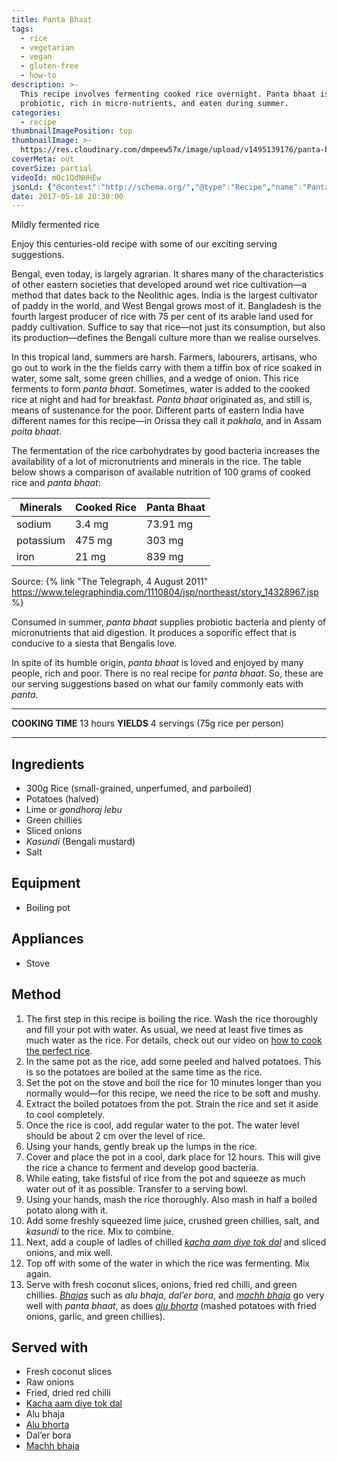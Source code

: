 ```yaml
---
title: Panta Bhaat
tags:
  - rice
  - vegetarian
  - vegan
  - gluten-free
  - how-to
description: >-
  This recipe involves fermenting cooked rice overnight. Panta bhaat is
  probiotic, rich in micro-nutrients, and eaten during summer.
categories:
  - recipe
thumbnailImagePosition: top
thumbnailImage: >-
  https://res.cloudinary.com/dmpeew57x/image/upload/v1495139176/panta-bhaat-website-thumbnail-_jlcqgn.jpg
coverMeta: out
coverSize: partial
videoId: mOc1QdNHHEw
jsonLd: {"@context":"http://schema.org/","@type":"Recipe","name":"Panta Bhat","author":"Bong Eats","image":"https://res.cloudinary.com/dmpeew57x/image/upload/v1495139176/panta-bhaat-website-thumbnail-_jlcqgn.jpg","description":"This recipe involves fermenting cooked rice overnight. Panta bhaat is probiotic, rich in micronutrients, and eaten during summer.","prepTime":"PT40M","totalTime":"PT13H","recipeYield":"4","nutrition":{"@type":"NutritionInformation","servingSize":"2 servings","calories":"206 calories","fatContent":"0.4 g","carbohydrateContent":"45 g","cholesterolContent":"0 mg","fiberContent":"0.6 g","proteinContent":"4.3 g","saturatedFatContent":"0.1 g","sodiumContent":"1.6 mg","sugarContent":"0.1 g"},"recipeIngredient":["Rice 300g","Boiled potatoes","Lime or gondhoraj lebu","Green chillies","Sliced onions","Kasundi (Bengali mustard)","Salt"],"recipeInstructions":["1. The first step in this recipe is boiling the rice. Wash the rice thoroughly and fill your pot with water. As usual, we need at least five times as much water as the rice. For details, check out our video on how to cook the perfect rice. ","2. In the same pot as the rice, add some peeled and halved potatoes. This is so the potatoes are boiled at the same time as the rice.","3. Set the pot on the stove and boil the rice for 10 minutes longer than you normally would—for this recipe, we need the rice to be soft and mushy.","4. Extract the boiled potatoes from the pot. Strain the rice and set it aside to cool completely.","5. Once the rice is cool, add regular water to the pot. The water level should be about 2 cm over the level of rice.","6. Using your hands, gently break up the lumps in the rice.","7. Cover and place the pot in a cool, dark place for 12 hours. This will give the rice a chance to ferment and develop good bacteria.","8. While eating, take fistsful of rice from the pot and squeeze as much water out of it as possible. Transfer to a serving bowl.","9. Using your hands, mash the rice thoroughly. Also mash in half a boiled potato along with it.","10. Add some freshly squeezed lime juice, crushed green chillies, salt, and _kasundi_ to the rice. Mix to combine.","11. Next, add a couple of ladles of chilled _kacha aam diye tok dal_ and sliced onions, and mix well.","12. Top off with some of the water in which the rice was fermenting. Mix again. ","13. Serve with fresh coconut slices, onions, fried red chilli, and green chillies. _Bhajas_ such as _alu bhaja_, _dal’er bora_, and _machh bhaja_ go very well with _panta bhaat_, as does _alu bhorta_ (mashed potatoes with fried onions, garlic, and green chillies)."]}
date: 2017-05-18 20:30:00
---
```






<p class="post-byline">Mildly fermented rice</p>

<p class="post-intro">Enjoy this centuries-old recipe with some of our exciting serving suggestions.</p>

<!-- more -->
<span class="dropcap">B</span>engal, even today, is largely agrarian. It shares many of the characteristics of other eastern societies that developed around wet rice cultivation—a method that dates back to the Neolithic ages. India is the largest cultivator of paddy in the world, and West Bengal grows most of it. Bangladesh is the fourth largest producer of rice with 75 per cent of its arable land used for paddy cultivation. Suffice to say that rice—not just its consumption, but also its production—defines the Bengali culture more than we realise ourselves.

In this tropical land, summers are harsh. Farmers, labourers, artisans, who go out to work in the the fields carry with them a tiffin box of rice soaked in water, some salt, some green chillies, and a wedge of onion. This rice ferments to form _panta bhaat_. Sometimes, water is added to the cooked rice at night and had for breakfast. _Panta bhaat_ originated as, and still is, means of sustenance for the poor. Different parts of eastern India have different names for this recipe—in Orissa they call it _pakhala_, and in Assam _poita bhaat_.

The fermentation of the rice carbohydrates by good bacteria increases the availability of a lot of micronutrients and minerals in the rice. The table below shows a comparison of available nutrition of 100 grams of cooked rice and _panta bhaat_:

| Minerals  | Cooked Rice | Panta Bhaat |  
|-----------|-------------|-------------|
| sodium    | 3.4 mg      | 73.91 mg    |
| potassium | 475 mg      | 303 mg      |
| iron      | 21 mg       | 839 mg      |
Source: {% link "The Telegraph, 4 August 2011" https://www.telegraphindia.com/1110804/jsp/northeast/story_14328967.jsp %}

Consumed in summer, _panta bhaat_ supplies probiotic bacteria and plenty of micronutrients that aid digestion. It produces a soporific effect that is conducive to a siesta that Bengalis love.

In spite of its humble origin, _panta bhaat_ is loved and enjoyed by many people, rich and poor. There is no real recipe for _panta bhaat_. So, these are our serving suggestions based on what our family commonly eats with _panta_.
***

**COOKING TIME** 13 hours
**YIELDS** 4 servings (75g rice per person)

***
## Ingredients
- 300g Rice (small-grained, unperfumed, and parboiled)
- Potatoes (halved)
- Lime or _gondhoraj lebu_
- Green chillies
- Sliced onions
- _Kasundi_ (Bengali mustard)
- Salt

## Equipment
- Boiling pot

## Appliances
- Stove

## Method
1. The first step in this recipe is boiling the rice. Wash the rice thoroughly and fill your pot with water. As usual, we need at least five times as much water as the rice. For details, check out our video on [how to cook the perfect rice](/how-to/cook-the-perfect-rice/).
2. In the same pot as the rice, add some peeled and halved potatoes. This is so the potatoes are boiled at the same time as the rice.
3. Set the pot on the stove and boil the rice for 10 minutes longer than you normally would—for this recipe, we need the rice to be soft and mushy.
4. Extract the boiled potatoes from the pot. Strain the rice and set it aside to cool completely.
5. Once the rice is cool, add regular water to the pot. The water level should be about 2 cm over the level of rice.
6. Using your hands, gently break up the lumps in the rice.
7. Cover and place the pot in a cool, dark place for 12 hours. This will give the rice a chance to ferment and develop good bacteria.
8. While eating, take fistsful of rice from the pot and squeeze as much water out of it as possible. Transfer to a serving bowl.
9. Using your hands, mash the rice thoroughly. Also mash in half a boiled potato along with it.
10. Add some freshly squeezed lime juice, crushed green chillies, salt, and _kasundi_ to the rice. Mix to combine.
11. Next, add a couple of ladles of chilled [_kacha aam diye tok dal_](/recipe/tok-dal-aam-diye/) and sliced onions, and mix well.
12. Top off with some of the water in which the rice was fermenting. Mix again.
13. Serve with fresh coconut slices, onions, fried red chilli, and green chillies. [_Bhajas_](/tags/bhaja/) such as _alu bhaja_, _dal’er bora_, and [_machh bhaja_](/recipe/rohu-katla-fish-fry/) go very well with _panta bhaat_, as does [_alu bhorta_](/recipe/alu-sheddho/) (mashed potatoes with fried onions, garlic, and green chillies).


## Served with
- Fresh coconut slices
- Raw onions
- Fried, dried red chilli
- [Kacha aam diye tok dal](/recipe/tok-dal-aam-diye/)
- Alu bhaja
- [Alu bhorta](/recipe/alu-sheddho/)
- Dal’er bora
- [Machh bhaja](/recipe/rohu-katla-fish-fry/)

